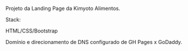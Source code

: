 Projeto da Landing Page da Kimyoto Alimentos.

Stack:

HTML/CSS/Bootstrap

Domínio e direcionamento de DNS configurado de GH Pages x GoDaddy.

